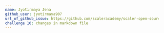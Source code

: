 ```yaml
---
name: Jyotirmaya Jena
github_user: jyotirmaya907
url_of_github_issue: https://github.com/scaleracademy/scaler-open-source-september-challenge/issues/324
challenge 10: changes in markdown file
---
```

